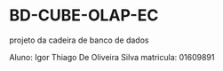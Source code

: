 # BD-CUBE-OLAP-EC
projeto da cadeira de banco de dados

Aluno: Igor Thiago De Oliveira Silva
matricula: 01609891
